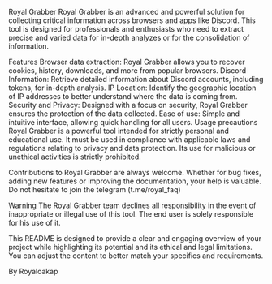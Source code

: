 Royal Grabber
Royal Grabber is an advanced and powerful solution for collecting critical information across browsers and apps like Discord. This tool is designed for professionals and enthusiasts who need to extract precise and varied data for in-depth analyzes or for the consolidation of information.

Features
Browser data extraction: Royal Grabber allows you to recover cookies, history, downloads, and more from popular browsers.
Discord Information: Retrieve detailed information about Discord accounts, including tokens, for in-depth analysis.
IP Location: Identify the geographic location of IP addresses to better understand where the data is coming from.
Security and Privacy: Designed with a focus on security, Royal Grabber ensures the protection of the data collected.
Ease of use: Simple and intuitive interface, allowing quick handling for all users.
Usage precautions
Royal Grabber is a powerful tool intended for strictly personal and educational use. It must be used in compliance with applicable laws and regulations relating to privacy and data protection. Its use for malicious or unethical activities is strictly prohibited.

Contributions to Royal Grabber are always welcome. Whether for bug fixes, adding new features or improving the documentation, your help is valuable. Do not hesitate to join the telegram (t.me/royal_faq)



Warning
The Royal Grabber team declines all responsibility in the event of inappropriate or illegal use of this tool. The end user is solely responsible for his use of it.

This README is designed to provide a clear and engaging overview of your project while highlighting its potential and its ethical and legal limitations. You can adjust the content to better match your specifics and requirements.

By Royaloakap
